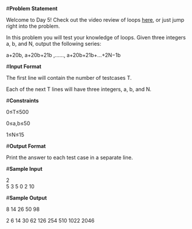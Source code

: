 #**Problem Statement**

Welcome to Day 5! Check out the video review of loops [here](https://www.youtube.com/watch?v=U5WTpk6BX9U&feature=youtu.be), or just jump right into the problem.

In this problem you will test your knowledge of loops. Given three integers a, b, and N, output the following series:

a+20b, a+20b+21b ,......, a+20b+21b+...+2N−1b

#**Input Format**

The first line will contain the number of testcases T. 

Each of the next T lines will have three integers, a, b, and N.

#**Constraints**

0≤T≤500

0≤a,b≤50

1≤N≤15

#**Output Format**

Print the answer to each test case in a separate line.

#**Sample Input**

2    
5 3 5
0 2 10

#**Sample Output**

8 14 26 50 98

2 6 14 30 62 126 254 510 1022 2046
